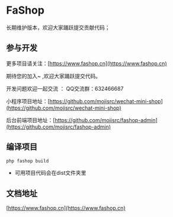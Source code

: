 # FaShop
长期维护版本，欢迎大家踊跃提交贡献代码；
## 参与开发
更多项目请关注：[https://www.fashop.cn](https://www.fashop.cn)

期待您的加入~ ,欢迎大家踊跃提交代码。

开发问题欢迎一起交流 ： QQ交流群：632466687

小程序项目地址：[https://github.com/mojisrc/wechat-mini-shop](https://github.com/mojisrc/wechat-mini-shop)

后台前端项目地址：[https://github.com/mojisrc/fashop-admin](https://github.com/mojisrc/fashop-admin)

## 编译项目
```bash
php fashop build
```
- 可用项目代码会在dist文件夹里
## 文档地址
[https://www.fashop.cn](https://www.fashop.cn)

